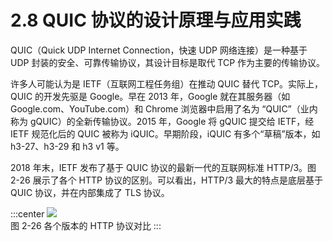 # 2.8 QUIC 协议的设计原理与应用实践

QUIC（Quick UDP Internet Connection，快速 UDP 网络连接）是一种基于 UDP 封装的安全、可靠传输协议，其设计目标是取代 TCP 作为主要的传输协议。

许多人可能认为是 IETF（互联网工程任务组）在推动 QUIC 替代 TCP。实际上，QUIC 的开发先驱是 Google。早在 2013 年，Google 就在其服务器（如 Google.com、YouTube.com）和 Chrome 浏览器中启用了名为 “QUIC”（业内称为 gQUIC）的全新传输协议。2015 年，Google 将 gQUIC 提交给 IETF，经 IETF 规范化后的 QUIC 被称为 iQUIC。早期阶段，iQUIC 有多个“草稿”版本，如 h3-27、h3-29 和 h3 v1 等。

2018 年末，IETF 发布了基于 QUIC 协议的最新一代的互联网标准 HTTP/3。图 2-26 展示了各个 HTTP 协议的区别。可以看出，HTTP/3 最大的特点是底层基于 QUIC 协议，并在内部集成了 TLS 协议。

:::center
  ![](../assets/http-quic.png)<br/>
 图 2-26 各个版本的 HTTP 协议对比
:::